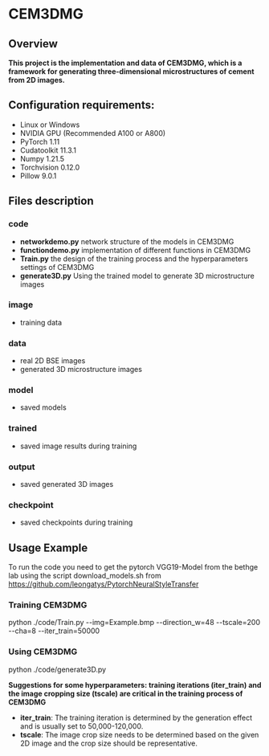 # CEM3DMG

## Overview
**This project is the implementation and data of CEM3DMG, which is a framework for generating three-dimensional microstructures of cement from 2D images.**

## Configuration requirements:
* Linux or Windows
* NVIDIA GPU (Recommended A100 or A800) 
* PyTorch 1.11
* Cudatoolkit 11.3.1
* Numpy 1.21.5
* Torchvision 0.12.0
* Pillow 9.0.1

## Files description
### code
* **networkdemo.py** network structure of the models in CEM3DMG
* **functiondemo.py** implementation of different functions in CEM3DMG
* **Train.py** the design of the training process and the hyperparameters settings of CEM3DMG
* **generate3D.py** Using the trained model to generate 3D microstructure images
### image
* training data
### data
* real 2D BSE images
* generated 3D microstructure images
### model
* saved models
### trained
* saved image results during training
### output
* saved generated 3D images
### checkpoint
* saved checkpoints during training

## Usage Example
To run the code you need to get the pytorch VGG19-Model from the bethge lab using the script download_models.sh from https://github.com/leongatys/PytorchNeuralStyleTransfer
### Training CEM3DMG
python ./code/Train.py --img=Example.bmp --direction_w=48  --tscale=200 --cha=8 --iter_train=50000
### Using CEM3DMG
python ./code/generate3D.py

**Suggestions for some hyperparameters: training iterations (iter_train) and the image cropping size (tscale) are critical in the training process of CEM3DMG**
* **iter_train**: The training iteration is determined by the generation effect and is usually set to 50,000-120,000.
* **tscale**: The image crop size needs to be determined based on the given 2D image and the crop size should be representative.

